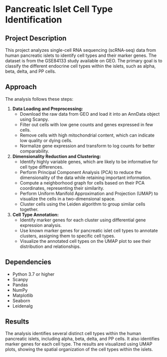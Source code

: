 # Pancreatic Islet Cell Type Identification

## Project Description

This project analyzes single-cell RNA sequencing (scRNA-seq) data from human pancreatic islets to identify cell types and their marker genes. The dataset is from the GSE84133 study available on GEO. The primary goal is to classify the different endocrine cell types within the islets, such as alpha, beta, delta, and PP cells.

## Approach

The analysis follows these steps:

1. **Data Loading and Preprocessing:**
    - Download the raw data from GEO and load it into an AnnData object using Scanpy.
    - Filter out cells with low gene counts and genes expressed in few cells.
    - Remove cells with high mitochondrial content, which can indicate low quality or dying cells.
    - Normalize gene expression and transform to log counts for better comparability.
2. **Dimensionality Reduction and Clustering:**
    - Identify highly variable genes, which are likely to be informative for cell type differences.
    - Perform Principal Component Analysis (PCA) to reduce the dimensionality of the data while retaining important information.
    - Compute a neighborhood graph for cells based on their PCA coordinates, representing their similarity.
    - Perform Uniform Manifold Approximation and Projection (UMAP) to visualize the cells in a two-dimensional space.
    - Cluster cells using the Leiden algorithm to group similar cells together.
3. **Cell Type Annotation:**
    - Identify marker genes for each cluster using differential gene expression analysis.
    - Use known marker genes for pancreatic islet cell types to annotate clusters, assigning them to specific cell types.
    - Visualize the annotated cell types on the UMAP plot to see their distribution and relationships.

## Dependencies

- Python 3.7 or higher
- Scanpy
- Pandas
- NumPy
- Matplotlib
- Seaborn
- Leidenalg

## Results

The analysis identifies several distinct cell types within the human pancreatic islets, including alpha, beta, delta, and PP cells. It also identifies marker genes for each cell type. The results are visualized using UMAP plots, showing the spatial organization of the cell types within the islets.
